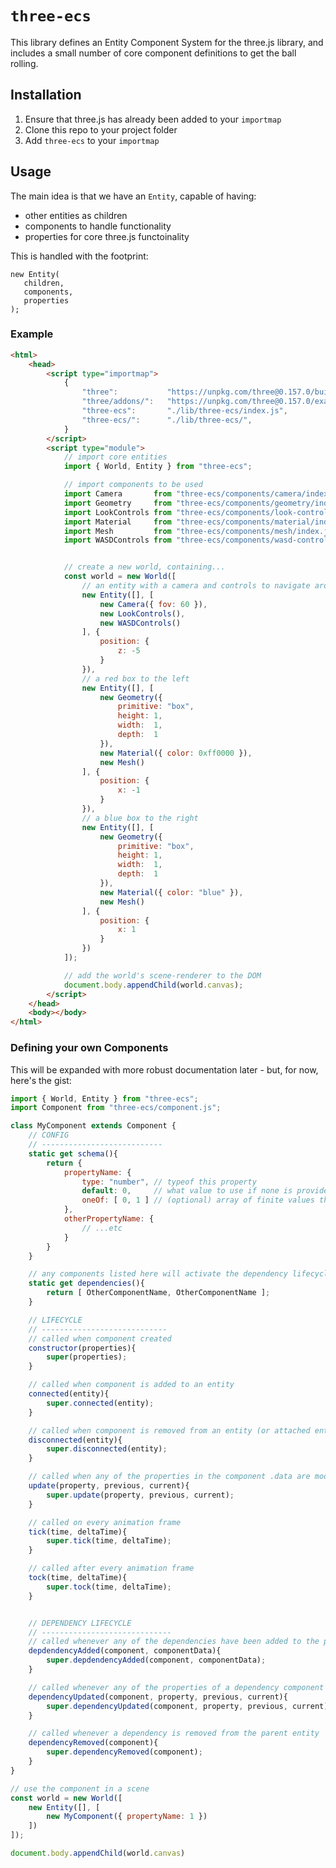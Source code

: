 # `three-ecs`

This library defines an Entity Component System for the three.js library, and includes a small number of core component definitions to get the ball rolling.

## Installation

1. Ensure that three.js has already been added to your `importmap`
2. Clone this repo to your project folder
3. Add `three-ecs` to your `importmap`

## Usage

The main idea is that we have an `Entity`, capable of having: 
 - other entities as children
 - components to handle functionality
 - properties for core three.js functoinality

 This is handled with the footprint:

 ```
new Entity(
	children, 
	components, 
	properties
);
 ```

### Example

```html
<html>
	<head>
		<script type="importmap">
			{
				"three":           "https://unpkg.com/three@0.157.0/build/three.module.min.js",
				"three/addons/":   "https://unpkg.com/three@0.157.0/examples/jsm/",
				"three-ecs":       "./lib/three-ecs/index.js",
				"three-ecs/":      "./lib/three-ecs/",
			}
		</script>
		<script type="module">
			// import core entities
			import { World, Entity } from "three-ecs";

			// import components to be used
			import Camera       from "three-ecs/components/camera/index.js";
			import Geometry     from "three-ecs/components/geometry/index.js";
			import LookControls from "three-ecs/components/look-controls/index.js";
			import Material     from "three-ecs/components/material/index.js";
			import Mesh         from "three-ecs/components/mesh/index.js";
			import WASDControls from "three-ecs/components/wasd-controls/index.js";


			// create a new world, containing...
			const world = new World([
				// an entity with a camera and controls to navigate around with it
				new Entity([], [
					new Camera({ fov: 60 }),
					new LookControls(),
					new WASDControls()
				], {
					position: {
						z: -5
					}
				}),
				// a red box to the left
				new Entity([], [
					new Geometry({
						primitive: "box",
						height: 1,
						width:  1,
						depth:  1
					}),
					new Material({ color: 0xff0000 }),
					new Mesh()
				], {
					position: {
						x: -1
					}
				}),
				// a blue box to the right
				new Entity([], [
					new Geometry({
						primitive: "box",
						height: 1,
						width:  1,
						depth:  1
					}),
					new Material({ color: "blue" }),
					new Mesh()
				], {
					position: {
						x: 1
					}
				})
			]);

			// add the world's scene-renderer to the DOM
			document.body.appendChild(world.canvas);
		</script>
	</head>
	<body></body>
</html>
```

### Defining your own Components

This will be expanded with more robust documentation later - but, for now, here's the gist:

```javascript
import { World, Entity } from "three-ecs";
import Component from "three-ecs/component.js";

class MyComponent extends Component {
	// CONFIG
	// ---------------------------
	static get schema(){
		return {
			propertyName: {
				type: "number", // typeof this property
				default: 0,     // what value to use if none is provided
				oneOf: [ 0, 1 ] // (optional) array of finite values this property accepts
			},
			otherPropertyName: {
				// ...etc
			}
		}
	}

	// any components listed here will activate the dependency lifecycle callbacks
	static get dependencies(){
		return [ OtherComponentName, OtherComponentName ];
	}

	// LIFECYCLE
	// ----------------------------
	// called when component created
	constructor(properties){
		super(properties);
	}

	// called when component is added to an entity
	connected(entity){
		super.connected(entity);
	}

	// called when component is removed from an entity (or attached entity is removed from the scene)
	disconnected(entity){
		super.disconnected(entity);
	}

	// called when any of the properties in the component .data are modified
	update(property, previous, current){
		super.update(property, previous, current);
	}

	// called on every animation frame
	tick(time, deltaTime){
		super.tick(time, deltaTime);
	}

	// called after every animation frame
	tock(time, deltaTime){
		super.tock(time, deltaTime);
	}


	// DEPENDENCY LIFECYCLE
	// -----------------------------
	// called whenever any of the dependencies have been added to the parent entity
	depdendencyAdded(component, componentData){
		super.depdendencyAdded(component, componentData);
	}

	// called whenever any of the properties of a dependency component are updated
	dependencyUpdated(component, property, previous, current){
		super.dependencyUpdated(component, property, previous, current);
	}

	// called whenever a dependency is removed from the parent entity
	dependencyRemoved(component){
		super.dependencyRemoved(component);
	}
}

// use the component in a scene
const world = new World([
	new Entity([], [
		new MyComponent({ propertyName: 1 })
	])
]);

document.body.appendChild(world.canvas)
```
